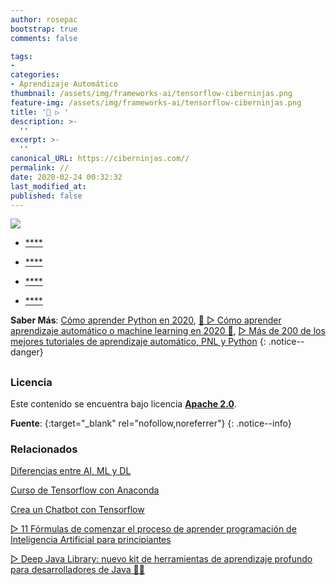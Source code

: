 ```yaml
---
author: rosepac
bootstrap: true
comments: false

tags:
- 
categories:
- Aprendizaje Automático
thumbnail: /assets/img/frameworks-ai/tensorflow-ciberninjas.png
feature-img: /assets/img/frameworks-ai/tensorflow-ciberninjas.png
title: '🤖 ▷ '
description: >-
  ''
excerpt: >-
  ''
canonical_URL: https://ciberninjas.com//
permalink: //
date: 2020-02-24 00:32:32
last_modified_at: 
published: false
---
```


![](/assets/img/ "")

* [****]()

<!-- contenido -->

* [****]()

<!-- contenido -->


* [****]()

<!-- contenido -->


* [****]()

<!-- contenido -->

**Saber Más**: [Cómo aprender Python en 2020](/python/), [🥇 ▷ Cómo aprender aprendizaje automático o machine learning en 2020 🤖](/que-aprender-sobre-machine-learning-2020/), [▷ Más de 200 de los mejores tutoriales de aprendizaje automático, PNL y Python](/aprendizaje-automatico-cursos-ingles/)
{: .notice--danger}

## 

<!-- contenido -->

## 

<!-- contenido -->

### Licencia

Este contenido se encuentra bajo licencia **[Apache 2.0](https://es.wikipedia.org/wiki/Apache_License)**.
<!-- -->
**Fuente**\: []( "" "Licencia Apache 2.0"){:target="_blank" rel="nofollow,noreferrer"}
{: .notice--info}

### Relacionados

[Diferencias entre AI, ML y DL](/diferencias-entre-ai-ml-dl/)

[Curso de Tensorflow con Anaconda](/tensorflow-con-jap-software/) 

[Crea un Chatbot con Tensorflow](/chatbot-tensorflow-con-jap-software/) 

[▷ 11 Fórmulas de comenzar el proceso de aprender programación de Inteligencia Artificial para principiantes](/11-aprendizajes-principiantes-inteligencia-artificial/)

[▷ Deep Java Library: nuevo kit de herramientas de aprendizaje profundo para desarrolladores de Java 👨‍💻](/deep-java-libreria-herramienta-desarrolladores-aprendizaje-profundo/)

